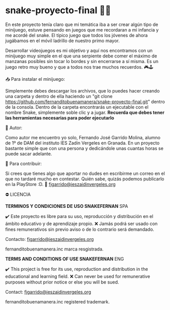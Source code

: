 # snake-proyecto-final 🐍🍎

En este proyecto tenía claro que mi temática iba a ser crear algún tipo de minijuego, estuve pensando en 
juegos que me recordaran a mi infancia y me acordé del snake. El típico juego que todos los jóvenes de 
ahora jugábamos en el móvil ladrillo de nuestro primo mayor.

Desarrollar videojuegos es mi objetivo y aquí nos encontramos con un minijuego muy simple en el que una
serpiente debe comer el máximo de manzanas posibles sin tocar lo bordes y sin encerrarse a sí misma.
Es un juego retro muy bueno y que a todos nos trae muchos recuerdos. 🎮🕹️


📥 Para instalar el minijuego:

Simplemente debes descargar los archivos, que lo puedes hacer creando una carpeta y dentro de ella haciendo
un "git clone https://github.com/fernanditobuenamanera/snake-proyecto-final.git" dentro de la consola.
Dentro de la carpeta encontrarás un ejecutable con el nombre Snake, simplemente soble clic y a jugar.
**Recuerda que debes tener las herramientas necesarias para poder ejecutarlo**

📝 Autor:

Como autor me encuentro yo solo, Fernando José Garrido Molina, alumno de 1º de DAM del instituto IES Zadin
Vergeles en Granada. En un proyecto bastante simple que con una persona y dedicándole unas cuantas horas
se puede sacar adelante.

💭 Para contribuir: 

Si crees que tienes algo que aportar no dudes en escribirme un correo en el que no tardaré mucho en
contestar. Quién sabe, quizás podemos publicarlo en la PlayStore :D.
📩 fjgarrido@ieszaidinvergeles.org

⛔ LICENCIA

**TERMINOS Y CONDICIONES DE USO SNAKEFERNAN** SPA

✔️ Este proyecto es libre para su uso, reproducción y distribución en el ámbito educativo y de aprendizaje propio. ❌ Jamás podrá ser usado
con fines remunerativos sin previo aviso o de lo contrario será demandado.

Contacto: fjgarrido@ieszaidinvergeles.org

fernanditobuenamanera.inc marca resgistrada.


**TERMS AND CONDITIONS OF USE SNAKEFERNAN** ENG

✔️ This project is free for its use, reproduction and distribution in the educational and learning field. ❌ Can never be used
for remunerative purposes without prior notice or else you will be sued.

Contact: fjgarrido@ieszaidinvergeles.org

fernanditobuenamanera.inc registered trademark.





